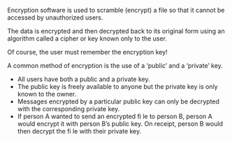 Encryption software is used to scramble (encrypt) a file so that it cannot be accessed by unauthorized users.

The data is encrypted and then decrypted back to its original form using an algorithm called a cipher or key known only to the user.

Of course, the user must remember the encryption key!

A common method of encryption is the use of a ‘public’ and a ‘private’ key. 

- All users have both a public and a private key. 
- The public key is freely available to anyone but the private key is only known to the owner.
- Messages encrypted by a particular public key can only be decrypted with the corresponding private key. 
- If person A wanted to send an encrypted fi le to person B, person A would encrypt it with person B’s public key. On receipt, person B would then decrypt the fi le with their private key.
